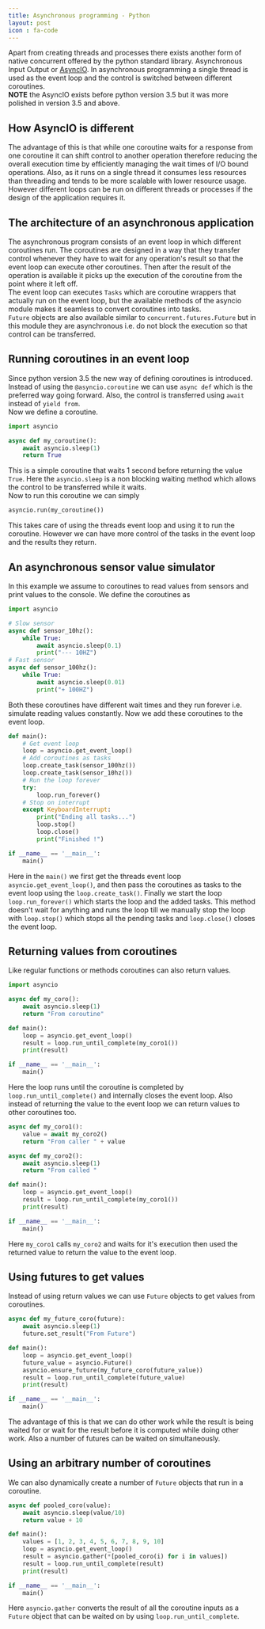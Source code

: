 ```yaml
---
title: Asynchronous programming - Python
layout: post
icon : fa-code 
---
```


Apart from creating threads and processes there exists another form of native concurrent offered by the python standard library.
Asynchronous Input Output or [AsyncIO](https://docs.python.org/3/library/asyncio.html). In asynchronous programming a single thread is used as the event loop and the control is switched between different coroutines.  
__NOTE__ the AsyncIO exists before python version 3.5 but it was more polished in version 3.5 and above.

## How AsyncIO is different  

The advantage of this is that while one coroutine waits for a response from one coroutine it can shift control to another operation therefore reducing the overall execution time by efficiently managing the wait times of I/O bound operations. Also, as it runs on a single thread it consumes less resources than threading and tends to be more scalable with lower resource usage. However different loops can be run on different threads or processes if the design of the application requires it.

## The architecture of an asynchronous application  

The asynchronous program consists of an event loop in which different coroutines run. The coroutines are designed in a way that they transfer control whenever they have to wait for any operation's result so that the event loop can execute other coroutines. Then after the result of the operation is available it picks up the execution of the coroutine from the point where it left off.  
The event loop can executes `Tasks` which are coroutine wrappers that actually run on the event loop, but the available methods of the asyncio module makes it seamless to convert coroutines into tasks.  
`Future` objects are also available similar to `concurrent.futures.Future` but in this module they are asynchronous i.e. do not block the execution so that control can be transferred.

## Running coroutines in an event loop  

Since python version 3.5 the new way of defining coroutines is introduced. Instead of using the `@asyncio.coroutine` we can use `async def` which is the preferred way going forward. Also, the control is transferred using `await` instead of `yield from`.  
Now we define a coroutine.

```python
import asyncio

async def my_coroutine():
    await asyncio.sleep(1)
    return True
```

This is a simple coroutine that waits 1 second before returning the value `True`. Here the `asyncio.sleep` is a non blocking waiting method which allows the control to be transferred while it waits.  
Now to run this coroutine we can simply  

```python
asyncio.run(my_coroutine())
```

This takes care of using the threads event loop and using it to run the coroutine. However we can have more control of the tasks in the event loop and the results they return.

## An asynchronous sensor value simulator  

In this example we assume to coroutines to read values from sensors and print values to the console. We define the coroutines as

```python
import asyncio

# Slow sensor
async def sensor_10hz():
    while True:
        await asyncio.sleep(0.1)
        print("--- 10HZ")
# Fast sensor
async def sensor_100hz():
    while True:
        await asyncio.sleep(0.01)
        print("+ 100HZ")
```

Both these coroutines have different wait times and they run forever i.e. simulate reading values constantly. Now we add these coroutines to the event loop.

```python
def main():
    # Get event loop
    loop = asyncio.get_event_loop()
    # Add coroutines as tasks
    loop.create_task(sensor_100hz())
    loop.create_task(sensor_10hz())
    # Run the loop forever
    try:
        loop.run_forever()
    # Stop on interrupt
    except KeyboardInterrupt:
        print("Ending all tasks...")
        loop.stop()
        loop.close()
        print("Finished !")

if __name__ == '__main__':
    main()
```

Here in the `main()` we first get the threads event loop `asyncio.get_event_loop()`, and then pass the coroutines as tasks to the event loop using the `loop.create_task()`. Finally we start the loop `loop.run_forever()` which starts the loop and the added tasks. This method doesn't wait for anything and runs the loop till we manually stop the loop with `loop.stop()` which stops all the pending tasks and `loop.close()` closes the event loop.

## Returning values from coroutines  

Like regular functions or methods coroutines can also return values.

```python
import asyncio

async def my_coro():
    await asyncio.sleep(1)
    return "From coroutine"

def main():
    loop = asyncio.get_event_loop()
    result = loop.run_until_complete(my_coro1())
    print(result)

if __name__ == '__main__':
    main()
```

Here the loop runs until the coroutine is completed by `loop.run_until_complete()` and internally closes the event loop. Also instead of returning the value to the event loop we can return values to other coroutines too.

```python
async def my_coro1():
    value = await my_coro2()
    return "From caller " + value

async def my_coro2():
    await asyncio.sleep(1)
    return "From called "

def main():
    loop = asyncio.get_event_loop()
    result = loop.run_until_complete(my_coro1())
    print(result)

if __name__ == '__main__':
    main()
```

Here `my_coro1` calls `my_coro2` and waits for it's execution then used the returned value to return the value to the event loop.

## Using futures to get values  

Instead of using return values we can use `Future` objects to get values from coroutines.

```python
async def my_future_coro(future):
    await asyncio.sleep(1)
    future.set_result("From Future")

def main():
    loop = asyncio.get_event_loop()
    future_value = asyncio.Future()
    asyncio.ensure_future(my_future_coro(future_value))
    result = loop.run_until_complete(future_value)
    print(result)

if __name__ == '__main__':
    main()
```

The advantage of this is that we can do other work while the result is being waited for or wait for the result before it is computed while doing other work. Also a number of futures can be waited on simultaneously.

## Using an arbitrary number of coroutines  

We can also dynamically create a number of `Future` objects that run in a coroutine.

```python
async def pooled_coro(value):
    await asyncio.sleep(value/10)
    return value + 10

def main():
    values = [1, 2, 3, 4, 5, 6, 7, 8, 9, 10]
    loop = asyncio.get_event_loop()
    result = asyncio.gather(*[pooled_coro(i) for i in values])
    result = loop.run_until_complete(result)
    print(result)

if __name__ == '__main__':
    main()
```

Here `asyncio.gather` converts the result of all the coroutine inputs as a `Future` object that can be waited on by using `loop.run_until_complete`.